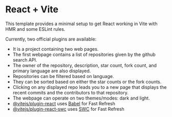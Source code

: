 # React + Vite

This template provides a minimal setup to get React working in Vite with HMR and some ESLint rules.

Currently, two official plugins are available:
- It is a project containing two web pages.
- The first webpage contains a list of repositories given by the github search API.
- The owner of the repository, description, star count, fork count, and primary language are also displayed.
- Repositories can be filtered based on language.
- They can be sorted based on either the star counts or the fork counts.
- Clicking on any displayed repo leads you to a new page that displays the recent commits and the contributors to that repository.
- The webpage can operate on two themes/modes: dark and light.
- [@vitejs/plugin-react](https://github.com/vitejs/vite-plugin-react/blob/main/packages/plugin-react/README.md) uses [Babel](https://babeljs.io/) for Fast Refresh
- [@vitejs/plugin-react-swc](https://github.com/vitejs/vite-plugin-react-swc) uses [SWC](https://swc.rs/) for Fast Refresh
